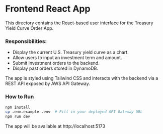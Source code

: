 # Frontend React App

This directory contains the React-based user interface for the Treasury Yield Curve Order App.

### Responsibilities:
- Display the current U.S. Treasury yield curve as a chart.
- Allow users to input an investment term and amount.
- Submit investment orders to the backend.
- Display past orders stored in DynamoDB.

The app is styled using Tailwind CSS and interacts with the backend via a REST API exposed by AWS API Gateway.

### How to Run
```bash
npm install
cp .env.example .env  # Fill in your deployed API Gateway URL
npm run dev
```

The app will be available at http://localhost:5173
